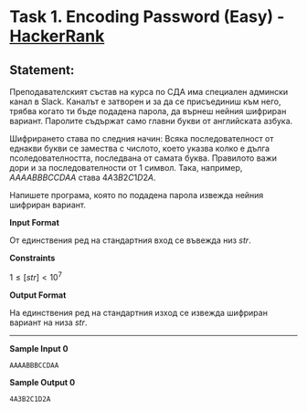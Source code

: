 # Task 1. Encoding Password (Easy) - [HackerRank]([<https://www.hackerrank.com/contests/sda-hw-1-2022/challenges/1-410>](https://www.hackerrank.com/contests/practice-1-sda/challenges/encoding-password))

## Statement:
Преподавателският състав на курса по СДА има специален админски канал в Slack. Каналът е затворен и за да се присъединиш към него, трябва когато ти бъде подадена парола, да върнеш нейния шифриран вариант. Паролите съдържат само главни букви от английската азбука.

Шифрирането става по следния начин: Всяка последователност от еднакви букви се замества с числото, което указва колко е дълга псоледователността, последвана от самата буква. Правилото важи дори и за последователности от 1 символ. Така, например, $AAAABBBCCDAA$ става $4A3B2C1D2A$.

Напишете програма, която по подадена парола извежда нейния шифриран вариант.

**Input Format**

От единствения ред на стандартния вход се въвежда низ $str$.

**Constraints**

$1 \le [str] < 10^7$

**Output Format**

На единствения ред на стандартния изход се извежда шифриран вариант на низа $str$.

---

**Sample Input 0**

```
AAAABBBCCDAA
```

**Sample Output 0**

```
4A3B2C1D2A
```
